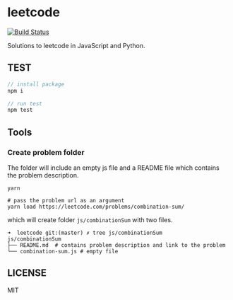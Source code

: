 # leetcode

[![Build Status](https://travis-ci.org/zhiyelee/leetcode.svg?branch=master)](https://travis-ci.org/zhiyelee/leetcode)

Solutions to leetcode in JavaScript and Python.

## TEST

```js
// install package
npm i

// run test
npm test
```

## Tools

### Create problem folder

The folder will include an empty js file and a README file which contains the problem description.

```
yarn

# pass the problem url as an argument
yarn load https://leetcode.com/problems/combination-sum/
```

which will create folder `js/combinationSum` with two files.

```
➜  leetcode git:(master) ✗ tree js/combinationSum
js/combinationSum
├── README.md  # contains problem description and link to the problem
└── combination-sum.js # empty file
```

## LICENSE
MIT

